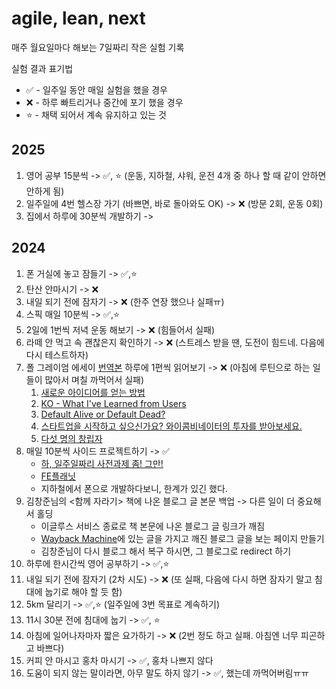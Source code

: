 # agile, lean, next

매주 월요일마다 해보는 7일짜리 작은 실험 기록

실험 결과 표기법
- ✅ - 일주일 동안 매일 실험을 했을 경우
- ❌ - 하루 빠트리거나 중간에 포기 했을 경우
- ⭐ - 채택 되어서 계속 유지하고 있는 것

## 2025
1. 영어 공부 15분씩 -> ✅, ⭐ (운동, 지하철, 샤워, 운전 4개 중 하나 할 때 같이 안하면 안하게 됨)
2. 일주일에 4번 헬스장 가기 (바쁘면, 바로 돌아와도 OK) -> ❌ (방문 2회, 운동 0회)
3. 집에서 하루에 30분씩 개발하기 -> 

## 2024
1. 폰 거실에 놓고 잠들기 -> ✅,⭐
2. 탄산 안마시기 -> ❌
3. 내일 되기 전에 잠자기 -> ❌ (한주 연장 했으나 실패ㅠ)
4. 스픽 매일 10분씩 -> ✅,⭐
5. 2일에 1번씩 저녁 운동 해보기 -> ❌ (힘들어서 실패)
6. 라떼 안 먹고 속 괜찮은지 확인하기 -> ❌ (스트레스 받을 땐, 도전이 힘드네. 다음에 다시 테스트하자)
7. 폴 그레이엄 에세이 [번역본](https://docs.google.com/spreadsheets/u/0/d/1ajcwETSpneV2R3IxHVNRTsYZwUlk0heDBsLDPBqVDzw/htmlview) 하루에 1편씩 읽어보기 -> ❌ (아침에 루틴으로 하는 일들이 많아서 며칠 까먹어서 실패)
	1. [새로운 아이디어를 얻는 방법](https://docs.google.com/document/d/1PLQq2lVGiA7Zyj2EbDpFIPNSNmMOZWsiMouuhMdQZ7E/edit?usp=drivesdk)
	2. [KO - What I've Learned from Users](https://docs.google.com/document/d/1N9P9KFXl4S7VO7lfPCqhAq1L_AI1lc3rfJbGR_0zQdI/edit?usp=drivesdk)
	3. [Default Alive or Default Dead?](https://docs.google.com/document/d/1Q2Blu78iTjAJ7-HiCQOHNZFQwiCdDwqigLfV4_zu6GY/edit?usp=drivesdk)
	4. [스타트업을 시작하고 싶으신가요? 와이콤비네이터의 투자를 받아보세요.](https://docs.google.com/document/d/1jQkUHXn02y8g1HJOiPMqTbc4VPDs3zC-ogh92wQV0Ao/edit?usp=drivesdk)
 	5. [다섯 명의 창립자](https://docs.google.com/document/d/17kAfF5GcLtDAua7S7oQW8tZYMXNmbMyn/edit)
8. 매일 10분씩 사이드 프로젝트하기 -> ✅
   - [하, 일주일짜리 사전과제 좀! 그만!](https://velog.io/@laeyoung/%ED%95%98-%EC%9D%BC%EC%A3%BC%EC%9D%BC%EC%A7%9C%EB%A6%AC-%EC%82%AC%EC%A0%84%EA%B3%BC%EC%A0%9C-%EC%A2%80-%EA%B7%B8%EB%A7%8C)
   - [FE플래닛](https://github.com/Laeyoung/fe-planet)
   - 지하철에서 폰으로 개발하다보니, 한계가 있긴 했다.
9. 김창준님의 <함께 자라기> 책에 나온 블로그 글 본문 백업 -> 다른 일이 더 중요해서 홀딩
   - 이글루스 서비스 종료로 책 본문에 나온 블로그 글 링크가 깨짐
   - [Wayback Machine](https://web.archive.org/web/20230615104306/http://agile.egloos.com/)에 있는 글을 가지고 깨진 블로그 글을 보는 페이지 만들기
   - 김창준님이 다시 블로그 해서 복구 하시면, 그 블로그로 redirect 하기
10. 하루에 한시간씩 영어 공부하기 -> ✅,⭐
11. 내일 되기 전에 잠자기 (2차 시도) -> ❌ (또 실패, 다음에 다시 하면 잠자기 말고 침대에 눕기로 해야 할 듯 함)
12. 5km 달리기 -> ✅,⭐ (일주일에 3번 목표로 계속하기)
13. 11시 30분 전에 침대에 눕기 -> ✅, ⭐
14. 아침에 일어나자마자 짧은 요가하기 -> ❌ (2번 정도 하고 실패. 아침엔 너무 피곤하고 바쁘다)
15. 커피 안 마시고 홍차 마시기 -> ✅, 홍차 나쁘지 않다
16. 도움이 되지 않는 말이라면, 아무 말도 하지 않기 -> ✅, 했는데 까먹어버림ㅠㅠ
